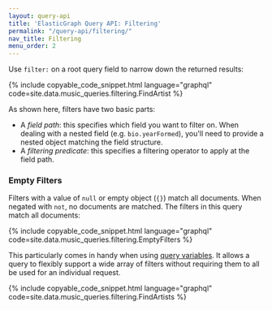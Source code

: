```yaml
---
layout: query-api
title: 'ElasticGraph Query API: Filtering'
permalink: "/query-api/filtering/"
nav_title: Filtering
menu_order: 2
---
```

Use `filter:` on a root query field to narrow down the returned results:

{% include copyable_code_snippet.html language="graphql" code=site.data.music_queries.filtering.FindArtist %}

As shown here, filters have two basic parts:

* A _field path_: this specifies which field you want to filter on. When dealing with a nested field (e.g. `bio.yearFormed`),
  you'll need to provide a nested object matching the field structure.
* A _filtering predicate_: this specifies a filtering operator to apply at the field path.

### Empty Filters

Filters with a value of `null` or empty object (`{}`) match all documents. When negated with `not`, no documents are matched.
The filters in this query match all documents:

{% include copyable_code_snippet.html language="graphql" code=site.data.music_queries.filtering.EmptyFilters %}

This particularly comes in handy when using [query variables](https://graphql.org/learn/queries/#variables).
It allows a query to flexibly support a wide array of filters without requiring them to all be used for an
individual request.

{% include copyable_code_snippet.html language="graphql" code=site.data.music_queries.filtering.FindArtists %}